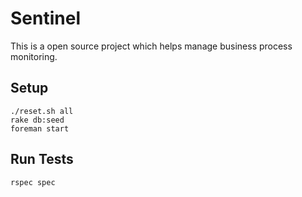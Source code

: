 # Sentinel
This is a open source project which helps manage business process monitoring.

## Setup

```
./reset.sh all
rake db:seed
foreman start
```

## Run Tests

```
rspec spec
```